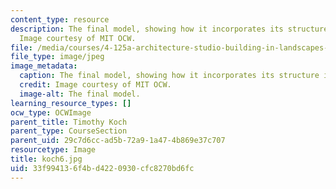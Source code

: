 ```yaml
---
content_type: resource
description: The final model, showing how it incorporates its structure into the bridge.
  Image courtesy of MIT OCW.
file: /media/courses/4-125a-architecture-studio-building-in-landscapes-fall-2005/33f994136f4bd4220930cfc8270bd6fc_koch6.jpg
file_type: image/jpeg
image_metadata:
  caption: The final model, showing how it incorporates its structure into the bridge.
  credit: Image courtesy of MIT OCW.
  image-alt: The final model.
learning_resource_types: []
ocw_type: OCWImage
parent_title: Timothy Koch
parent_type: CourseSection
parent_uid: 29c7d6cc-ad5b-72a9-1a47-4b869e37c707
resourcetype: Image
title: koch6.jpg
uid: 33f99413-6f4b-d422-0930-cfc8270bd6fc
---
```

